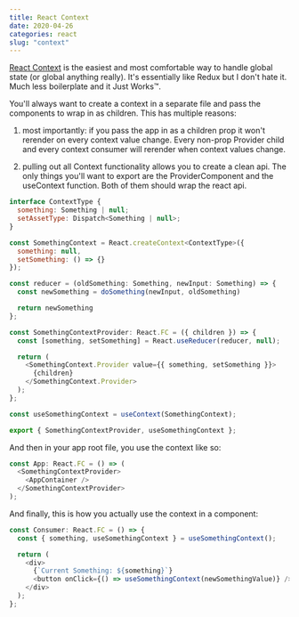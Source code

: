 ```yaml
---
title: React Context
date: 2020-04-26
categories: react
slug: "context"
---
```


[React Context](https://reactjs.org/docs/context.html) is the easiest and most comfortable way to handle global state (or global anything really). It's essentially like Redux but I don't hate it. Much less boilerplate and it Just Works™.

You'll always want to create a context in a separate file and pass the components to wrap in as children. This has multiple reasons:

1) most importantly: if you pass the app in as a children prop it won't rerender on every context value change. Every non-prop Provider child and every context consumer will rerender when context values change.

2) pulling out all Context functionality allows you to create a clean api. The only things you'll want to export are the ProviderComponent and the useContext function. Both of them should wrap the react api.

```js
interface ContextType {
  something: Something | null;
  setAssetType: Dispatch<Something | null>;
}

const SomethingContext = React.createContext<ContextType>({
  something: null,
  setSomething: () => {}
});

const reducer = (oldSomething: Something, newInput: Something) => {
  const newSomething = doSomething(newInput, oldSomething)

  return newSomething
};

const SomethingContextProvider: React.FC = ({ children }) => {
  const [something, setSomething] = React.useReducer(reducer, null);

  return (
    <SomethingContext.Provider value={{ something, setSomething }}>
      {children}
    </SomethingContext.Provider>
  );
};

const useSomethingContext = useContext(SomethingContext);

export { SomethingContextProvider, useSomethingContext };
```

And then in your app root file, you use the context like so:

```js
const App: React.FC = () => (
  <SomethingContextProvider>
    <AppContainer />
  </SomethingContextProvider>
);
```

And finally, this is how you actually use the context in a component:

```js
const Consumer: React.FC = () => {
  const { something, useSomethingContext } = useSomethingContext();

  return (
    <div>
      {`Current Something: ${something}`}
      <button onClick={() => useSomethingContext(newSomethingValue)} />
    </div>
  );
};
```